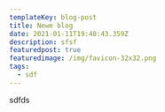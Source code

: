 ```yaml
---
templateKey: blog-post
title: Newe blog
date: 2021-01-11T19:48:43.359Z
description: sfsf
featuredpost: true
featuredimage: /img/favicon-32x32.png
tags:
  - sdf
---
```

sdfds